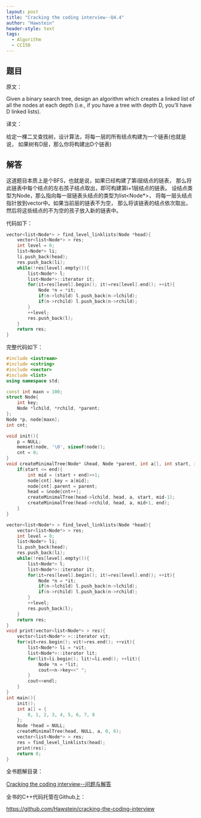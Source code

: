 ```yaml
---
layout: post
title: "Cracking the coding interview--Q4.4"
author: "Hawstein"
header-style: text
tags:
  - Algorithm
  - CC150
---
```


## 题目

原文：

Given a binary search tree, design an algorithm which creates a 
linked list of all the nodes at each depth (i.e., if you have a tree 
with depth D, you’ll have D linked lists).

译文：

给定一棵二叉查找树，设计算法，将每一层的所有结点构建为一个链表(也就是说，
如果树有D层，那么你将构建出D个链表)

## 解答

这道题目本质上是个BFS，也就是说，如果已经构建了第i层结点的链表，
那么将此链表中每个结点的左右孩子结点取出，即可构建第i+1层结点的链表。
设结点类型为Node，那么指向每一层链表头结点的类型为list<Node*>，
将每一层头结点指针放到vector中。如果当前层的链表不为空，
那么将该链表的结点依次取出，然后将这些结点的不为空的孩子放入新的链表中。

代码如下：

```cpp
vector<list<Node*> > find_level_linklists(Node *head){
	vector<list<Node*> > res;
	int level = 0;
	list<Node*> li;
	li.push_back(head);
	res.push_back(li);
	while(!res[level].empty()){
		list<Node*> l;
		list<Node*>::iterator it;
		for(it=res[level].begin(); it!=res[level].end(); ++it){
			Node *n = *it;
			if(n->lchild) l.push_back(n->lchild);
			if(n->rchild) l.push_back(n->rchild);
		}
		++level;
		res.push_back(l);
	}
	return res;
}
```

完整代码如下：

```cpp
#include <iostream>
#include <cstring>
#include <vector>
#include <list>
using namespace std;

const int maxn = 100;
struct Node{
    int key;
    Node *lchild, *rchild, *parent;
};
Node *p, node[maxn];
int cnt;

void init(){
    p = NULL;
    memset(node, '\0', sizeof(node));
    cnt = 0;
}
void createMinimalTree(Node* &head, Node *parent, int a[], int start, int end){
    if(start <= end){
        int mid = (start + end)>>1;
        node[cnt].key = a[mid];
        node[cnt].parent = parent;
        head = &node[cnt++];
        createMinimalTree(head->lchild, head, a, start, mid-1);
        createMinimalTree(head->rchild, head, a, mid+1, end);
    }
}

vector<list<Node*> > find_level_linklists(Node *head){
    vector<list<Node*> > res;
    int level = 0;
    list<Node*> li;
    li.push_back(head);
    res.push_back(li);
    while(!res[level].empty()){
        list<Node*> l;
        list<Node*>::iterator it;
        for(it=res[level].begin(); it!=res[level].end(); ++it){
            Node *n = *it;
            if(n->lchild) l.push_back(n->lchild);
            if(n->rchild) l.push_back(n->rchild);
        }
        ++level;
        res.push_back(l);
    }
    return res;
}
void print(vector<list<Node*> > res){
    vector<list<Node*> >::iterator vit;
    for(vit=res.begin(); vit!=res.end(); ++vit){
        list<Node*> li = *vit;
        list<Node*>::iterator lit;
        for(lit=li.begin(); lit!=li.end(); ++lit){
            Node *n = *lit;
            cout<<n->key<<" ";
        }
        cout<<endl;
    }
}
int main(){
	init();
    int a[] = {
        0, 1, 2, 3, 4, 5, 6, 7, 8
    };
    Node *head = NULL;
    createMinimalTree(head, NULL, a, 0, 6);
    vector<list<Node*> > res;
    res = find_level_linklists(head);
    print(res);
    return 0;
}
```


全书题解目录：

[Cracking the coding interview--问题与解答](/2013/03/14/ctci-solutions-contents/)

全书的C++代码托管在Github上：

<https://github.com/Hawstein/cracking-the-coding-interview>
